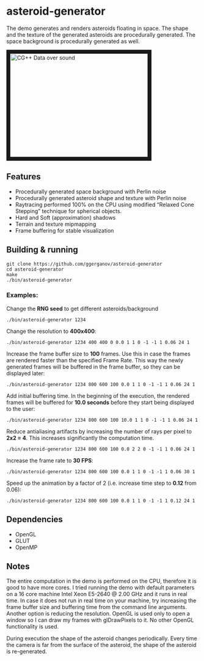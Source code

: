 # asteroid-generator
The demo generates and renders asteroids floating in space. The shape and the texture of the generated asteroids are procedurally generated. The space background is procedurally generated as well.

<a href="http://www.youtube.com/watch?feature=player_embedded&v=bGKxsXbf358" target="_blank"><img src="http://img.youtube.com/vi/bGKxsXbf358/0.jpg" alt="CG++ Data over sound" width="360" height="270" border="10" /> </a>

## Features

- Procedurally generated space background with Perlin noise
- Procedurally generated asteroid shape and texture with Perlin noise
- Raytracing performed 100% on the CPU using modified “Relaxed Cone Stepping” technique for spherical objects.
- Hard and Soft (approximation) shadows
- Terrain and texture mipmapping
- Frame buffering for stable visualization

## Building & running

    git clone https://github.com/ggerganov/asteroid-generator
    cd asteroid-generator
    make
    ./bin/asteroid-generator
    
### Examples:

Change the **RNG seed** to get different asteroids/background

    ./bin/asteroid-generator 1234
    
Change the resolution to **400x400**:

    ./bin/asteroid-generator 1234 400 400 0 0.0 1 1 0 -1 -1 1 0.06 24 1
    
Increase the frame buffer size to **100** frames. Use this in case the frames are rendered faster than the specified Frame Rate. This way the newly generated frames will be buffered in the frame buffer, so they can be displayed later:

    ./bin/asteroid-generator 1234 800 600 100 0.0 1 1 0 -1 -1 1 0.06 24 1

Add initial buffering time. In the beginning of the execution, the rendered frames will be buffered for **10.0 seconds** before they start being displayed to the user:
    
    ./bin/asteroid-generator 1234 800 600 100 10.0 1 1 0 -1 -1 1 0.06 24 1
    
Reduce antialiasing artifacts by increasing the number of rays per pixel to **2x2 = 4**. This increases significantly the computation time.
    
    ./bin/asteroid-generator 1234 800 600 100 0.0 2 2 0 -1 -1 1 0.06 24 1
    
Increase the frame rate to **30 FPS**:
    
    ./bin/asteroid-generator 1234 800 600 100 0.0 1 1 0 -1 -1 1 0.06 30 1
    
Speed up the animation by a factor of 2 (i.e. increase time step to **0.12** from 0.06):
    
    ./bin/asteroid-generator 1234 800 600 100 0.0 1 1 0 -1 -1 1 0.12 24 1
    
## Dependencies

- OpenGL
- GLUT
- OpenMP
    
## Notes

The entire computation in the demo is performed on the CPU, therefore it is good to have more cores. I tried running the demo with default parameters on a 16 core machine Intel Xeon E5-2640 @ 2.00 GHz and it runs in real time. In case it does not run in real time on your machine, try increasing the frame buffer size and buffering time from the command line arguments. Another option is reducing the resolution. OpenGL is used only to open a window so I can draw my frames with glDrawPixels to it. No other OpenGL functionality is used.

During execution the shape of the asteroid changes periodically. Every time the camera is far from the surface of the asteroid, the shape of the asteroid is re-generated.
